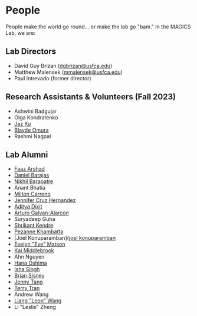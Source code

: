 # People

People make the world go round... or make the lab go "bam." In the MAGICS Lab, we are:

## Lab Directors

* David Guy Brizan (dgbrizan@usfca.edu)
* Matthew Malensek (mmalensek@usfca.edu)
* Paul Intrevado (former director)

## Research Assistants & Volunteers (Fall 2023)


* Ashwini Badgujar
* Olga Kondratenko
* [Jaz Ku](https://www.linkedin.com/in/jaz-samantha-ku/)
* [Blayde Omura](https://blaydeomura.com/)
* Rashmi Nagpal



## Lab Alumni

* [Faaz Arshad](https://scholar.google.com/citations?user=FmNY5gEAAAAJ)
* [Daniel Barajas](https://www.linkedin.com/in/djbarajas/)
* [Nikhil Barapatre](https://www.linkedin.com/in/nikhilbarapatre/)
* Anant Bhatia
* [Milton Carreno](https://www.linkedin.com/in/milton-carreno-0078b3166/)
* [Jennifer Cruz Hernandez](https://www.linkedin.com/in/jjcruzhernandez/)
* [Aditya Dixit](https://www.linkedin.com/in/adidix/)
* [Arturo Galvan-Alarcon](https://www.linkedin.com/in/agalvanalarcon/)
* Suryadeep Guha
* [Shrikant Kendre](https://www.linkedin.com/in/skendre/)
* [Pezanne Khambatta](https://www.linkedin.com/in/pezanne/)
* [Joel Konuparamban]([joel konuparamban](https://www.linkedin.com/in/joel-konuparamban/)
* [Evelyn "Eve" Matson](https://www.linkedin.com/in/evelyn-matson-a19a3716a/)
* [Kai Middlebrook](https://www.linkedin.com/in/kaimiddlebrook/)
* Ahn Nguyen
* [Hana Oshima](https://www.linkedin.com/in/hana-oshima-494076163/)
* [Isha Singh](https://www.linkedin.com/in/isingh4/)
* [Brian Sisney](https://www.linkedin.com/in/briansisney)
* [Jenny Tang](https://www.linkedin.com/in/jennytang1224/)
* [Terry Tran](https://www.linkedin.com/in/terry-tt-tran/)
* Andrew Wang
* [Liang "Leon" Wang](https://www.linkedin.com/in/liang-leon-wang/)
* Li "Leslie" Zheng
